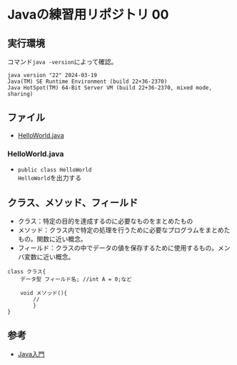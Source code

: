 # Javaの練習用リポジトリ 00


## 実行環境
コマンド`java -version`によって確認。

```
java version "22" 2024-03-19
Java(TM) SE Runtime Environment (build 22+36-2370)
Java HotSpot(TM) 64-Bit Server VM (build 22+36-2370, mixed mode, sharing)
```
## ファイル
- [HelloWorld.java](#HelloWorld)

### <a id="HelloWorld"></a>HelloWorld.java
- `public class HelloWorld`  
`HelloWorld`を出力する

## クラス、メソッド、フィールド
- クラス：特定の目的を達成するのに必要なものをまとめたもの
- メソッド：クラス内で特定の処理を行うために必要なプログラムをまとめたもの。関数に近い概念。
- フィールド：クラスの中でデータの値を保存するために使用するもの。メンバ変数に近い概念。
```
class クラス{
    データ型 フィールド名; //int A = 0;など

    void メソッド(){
        //
        }
}
```

## 参考
- [Java入門](https://www.javadrive.jp/start/#section_install)
